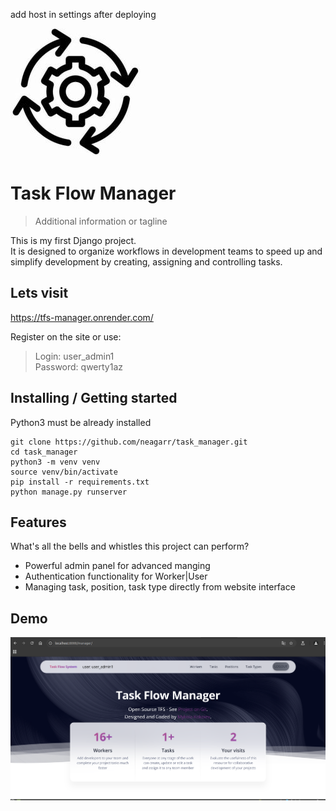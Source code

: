 add host in settings after deploying <br>

![Logo of the project](/static/assets/img/favicon.png)

# Task Flow Manager
> Additional information or tagline

This is my first Django project.<br>
It is designed to organize workflows in development teams to speed up and simplify development by creating, assigning and controlling tasks.


## Lets visit

https://tfs-manager.onrender.com/

Register on the site or use: <br>
> Login: user_admin1 <br>
Password: qwerty1az

## Installing / Getting started

Python3 must be already installed

```shell
git clone https://github.com/neagarr/task_manager.git
cd task_manager
python3 -m venv venv
source venv/bin/activate
pip install -r requirements.txt
python manage.py runserver
```
## Features

What's all the bells and whistles this project can perform?
* Powerful admin panel for advanced manging
* Authentication functionality for Worker|User
* Managing task, position, task type directly from website interface

## Demo
![demo of the project](demo.png)

